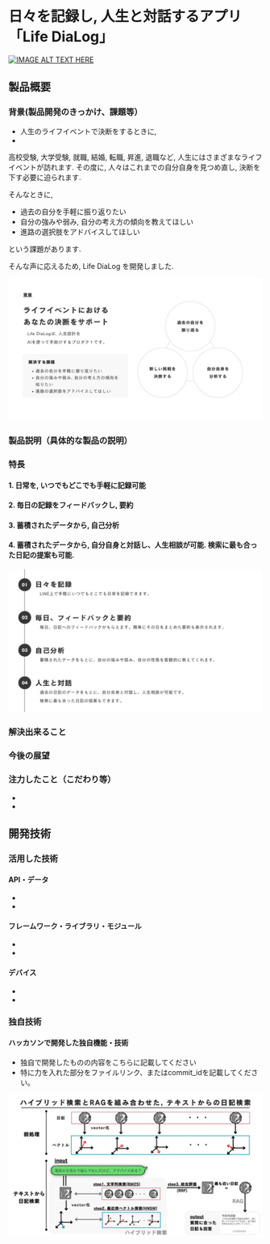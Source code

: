# 日々を記録し, 人生と対話するアプリ 「Life DiaLog」

[![IMAGE ALT TEXT HERE](https://jphacks.com/wp-content/uploads/2024/07/JPHACKS2024_ogp.jpg)](https://www.youtube.com/watch?v=DZXUkEj-CSI)

## 製品概要
### 背景(製品開発のきっかけ、課題等）
- 人生のライフイベントで決断をするときに, 
- 

高校受験, 大学受験, 就職, 結婚, 転職, 昇進, 退職など, 人生にはさまざまなライフイベントが訪れます. その度に, 人々はこれまでの自分自身を見つめ直し, 決断を下す必要に迫られます.  

そんなときに,

- 過去の自分を手軽に振り返りたい
- 自分の強みや弱み, 自分の考え方の傾向を教えてほしい
- 進路の選択肢をアドバイスしてほしい

という課題があります.


そんな声に応えるため, Life DiaLog を開発しました.

![背景の画像](./readme_src/background.jpg)

### 製品説明（具体的な製品の説明）
### 特長
#### 1. 日常を, いつでもどこでも手軽に記録可能
#### 2. 毎日の記録をフィードバックし, 要約
#### 3. 蓄積されたデータから, 自己分析
#### 4. 蓄積されたデータから, 自分自身と対話し、人生相談が可能. 検索に最も合った日記の提案も可能.

![特長の画像](./readme_src/function.jpg)


### 解決出来ること
### 今後の展望
### 注力したこと（こだわり等）
* 
* 

## 開発技術
### 活用した技術
#### API・データ
* 
* 

#### フレームワーク・ライブラリ・モジュール
* 
* 

#### デバイス
* 
* 

### 独自技術
#### ハッカソンで開発した独自機能・技術
* 独自で開発したものの内容をこちらに記載してください
* 特に力を入れた部分をファイルリンク、またはcommit_idを記載してください。

![ハイブリッド検索+RAGの画像](./readme_src/ai_search.jpg)
